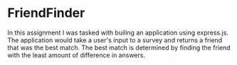 # FriendFinder

In this assignment I was tasked with builing an application using express.js. The application would take a user's input to a survey and returns a friend that was the best match. The best match is determined by finding the friend with the least amount of difference in answers.
